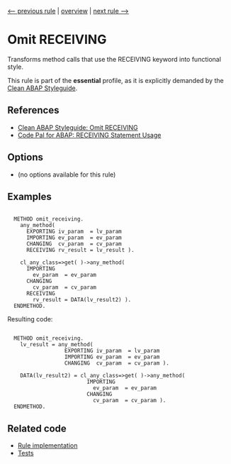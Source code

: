 [<-- previous rule](SelfReferenceMeRule.md) | [overview](../rules.md) | [next rule -->](ExportingKeywordRule.md)

# Omit RECEIVING

Transforms method calls that use the RECEIVING keyword into functional style.

This rule is part of the **essential** profile, as it is explicitly demanded by the [Clean ABAP Styleguide](https://github.com/SAP/styleguides/blob/main/clean-abap/CleanABAP.md).

## References

* [Clean ABAP Styleguide: Omit RECEIVING](https://github.com/SAP/styleguides/blob/main/clean-abap/CleanABAP.md#omit-receiving)
* [Code Pal for ABAP: RECEIVING Statement Usage](https://github.com/SAP/code-pal-for-abap/blob/master/docs/checks/receiving-usage.md)

## Options

* \(no options available for this rule\)

## Examples


```ABAP

  METHOD omit_receiving.
    any_method(
      EXPORTING iv_param  = lv_param
      IMPORTING ev_param  = ev_param
      CHANGING  cv_param  = cv_param
      RECEIVING rv_result = lv_result ).

    cl_any_class=>get( )->any_method(
      IMPORTING
        ev_param  = ev_param
      CHANGING
        cv_param  = cv_param
      RECEIVING
        rv_result = DATA(lv_result2) ).
  ENDMETHOD.
```

Resulting code:

```ABAP

  METHOD omit_receiving.
    lv_result = any_method(
                  EXPORTING iv_param  = lv_param
                  IMPORTING ev_param  = ev_param
                  CHANGING  cv_param  = cv_param ).

    DATA(lv_result2) = cl_any_class=>get( )->any_method(
                         IMPORTING
                           ev_param  = ev_param
                         CHANGING
                           cv_param  = cv_param ).
  ENDMETHOD.
```

## Related code

* [Rule implementation](../../com.sap.adt.abapcleaner/src/com/sap/adt/abapcleaner/rules/syntax/ReceivingKeywordRule.java)
* [Tests](../../test/com.sap.adt.abapcleaner.test/src/com/sap/adt/abapcleaner/rules/syntax/ReceivingKeywordTest.java)

